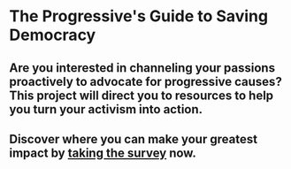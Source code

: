 # The Progressive's Guide to Saving Democracy

## Are you interested in channeling your passions proactively to advocate for progressive causes? This project will direct you to resources to help you turn your activism into action.
## Discover where you can make your greatest impact by <a href="http://progressives-guide.herokuapp.com/"> taking the survey</a> now.
